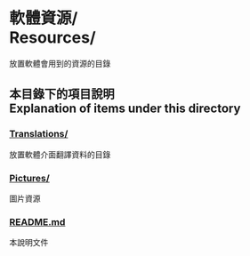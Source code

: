 # 軟體資源/<br />Resources/
放置軟體會用到的資源的目錄

## 本目錄下的項目說明<br />Explanation of items under this directory
### [Translations/](Translations/)
放置軟體介面翻譯資料的目錄

### [Pictures/](Pictures/)
圖片資源

### [README.md](README.md)
本說明文件
